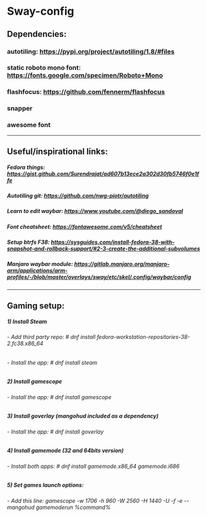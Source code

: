 # Sway-config


## Dependencies:<br />
### autotiling: https://pypi.org/project/autotiling/1.8/#files 
### static roboto mono font: https://fonts.google.com/specimen/Roboto+Mono
### flashfocus: https://github.com/fennerm/flashfocus
### snapper
### awesome font

------------------------------------------------------------------------------------------------------------------------------------------------------

## Useful/inspirational links:<br />
##### Fedora things: https://gist.github.com/Surendrajat/ad607b13ece2a302d30fb5746f0e1ffe
##### Autotiling git: https://github.com/nwg-piotr/autotiling
##### Learn to edit waybar: https://www.youtube.com/@diego_sandoval
##### Font cheatsheet: https://fontawesome.com/v5/cheatsheet
##### Setup btrfs F38: https://sysguides.com/install-fedora-38-with-snapshot-and-rollback-support/#2-3-create-the-additional-subvolumes
##### Manjaro waybar module: https://gitlab.manjaro.org/manjaro-arm/applications/arm-profiles/-/blob/master/overlays/sway/etc/skel/.config/waybar/config

------------------------------------------------------------------------------------------------------------------------------------------------------

## Gaming setup:<br />
##### 1) Install Steam
######  - Add third party repo: # dnf install fedora-workstation-repositories-38-2.fc38.x86_64
######  - Install the app: # dnf install steam
##### 2) Install gamescope
######  - Install the app: # dnf install gamescope
##### 3) Install goverlay (mangohud included as a dependency)
######  - Install the app: # dnf install goverlay
##### 4) Install gamemode (32 and 64bits version)
######  - Install both apps: # dnf install gamemode.x86_64 gamemode.i686
##### 5) Set games launch options:
######  - Add this line: gamescope -w 1706 -h 960 -W 2560 -H 1440 -U -f -e -- mangohud gamemoderun %command%
